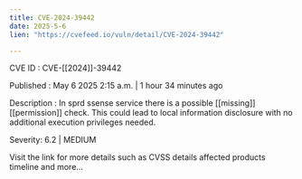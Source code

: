 ```yaml
---
title: CVE-2024-39442
date: 2025-5-6
lien: "https://cvefeed.io/vuln/detail/CVE-2024-39442"

---
```


CVE ID : CVE-[[2024]]-39442

Published :  May 6
2025
2:15 a.m. | 1 hour
34 minutes ago

Description : In sprd ssense service
there is a possible  [[missing]]  [[permission]] check. This could lead to local information disclosure with no additional execution privileges needed.

Severity: 6.2 | MEDIUM

Visit the link for more details
such as CVSS details
affected products
timeline
and more...
